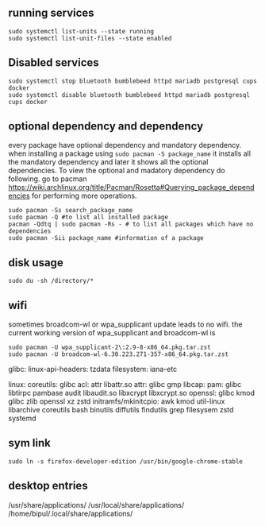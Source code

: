## running services
```
sudo systemctl list-units --state running
sudo systemctl list-unit-files --state enabled 
```
## Disabled services
```
sudo systemctl stop bluetooth bumblebeed httpd mariadb postgresql cups docker
sudo systemctl disable bluetooth bumblebeed httpd mariadb postgresql cups docker
```

## optional dependency and dependency
every package have optional dependency and mandatory dependency. when installing a package using ```sudo pacman -S package_name``` it installs all the mandatory dependency and later it shows all the optional dependencies. To view the optional and madatory dependency do following. go to pacman https://wiki.archlinux.org/title/Pacman/Rosetta#Querying_package_dependencies for performing more operations.
```
sudo pacman -Ss search_package_name
sudo pacman -Q #to list all installed package
pacman -Qdtq | sudo pacman -Rs - # to list all packages which have no dependencies
sudo pacman -Sii package_name #information of a package
```
## disk usage
```
sudo du -sh /directory/*
```
## wifi
sometimes broadcom-wl or wpa_supplicant update leads to no wifi. the current working version of wpa_supplicant and broadcom-wl is
```
sudo pacman -U wpa_supplicant-2\:2.9-8-x86_64.pkg.tar.zst
sudo pacman -U broadcom-wl-6.30.223.271-357-x86_64.pkg.tar.zst
```

glibc:
    linux-api-headers:
    tzdata
    filesystem:
        iana-etc

linux:
    coreutils:
        glibc
        acl:
            attr
            libattr.so
        attr:
            glibc
        gmp
        libcap:
            pam:
                glibc
                libtirpc
                pambase
                audit
                libaudit.so
                libxcrypt
                libxcrypt.so
        openssl:
            glibc
    kmod
        glibc
        zlib
        openssl
        xz
        zstd
    initramfs/mkinitcpio:
        awk
        kmod
        util-linux
        libarchive
        coreutils
        bash
        binutils
        diffutils
        findutils
        grep
        filesysem
        zstd
        systemd

## sym link
```
sudo ln -s firefox-developer-edition /usr/bin/google-chrome-stable
```

## desktop entries
/usr/share/applications/
/usr/local/share/applications/
/home/bipul/.local/share/applications/
